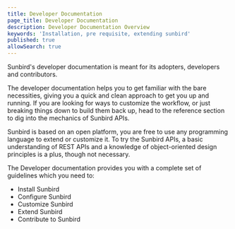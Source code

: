 ```yaml
---
title: Developer Documentation 
page_title: Developer Documentation
description: Developer Documentation Overview
keywords: 'Installation, pre requisite, extending sunbird'
published: true
allowSearch: true
---
```


Sunbird's developer documentation is meant for its adopters, developers and contributors.   

The developer documentation helps you to get familiar with the bare necessities, giving you a quick and clean approach to get you up and running. If you are looking for ways to customize the workflow, or just breaking things down to build them back up, head to the reference section to dig into the mechanics of Sunbird APIs.

Sunbird is based on an open platform, you are free to use any programming language to extend or customize it. To try the Sunbird APIs, a basic understanding of REST APIs and a knowledge of object-oriented design principles is a plus, though not necessary.

The Developer documentation provides you with a complete set of guidelines which you need to:

   - Install Sunbird
   - Configure Sunbird
   - Customize Sunbird
   - Extend Sunbird
   - Contribute to Sunbird

